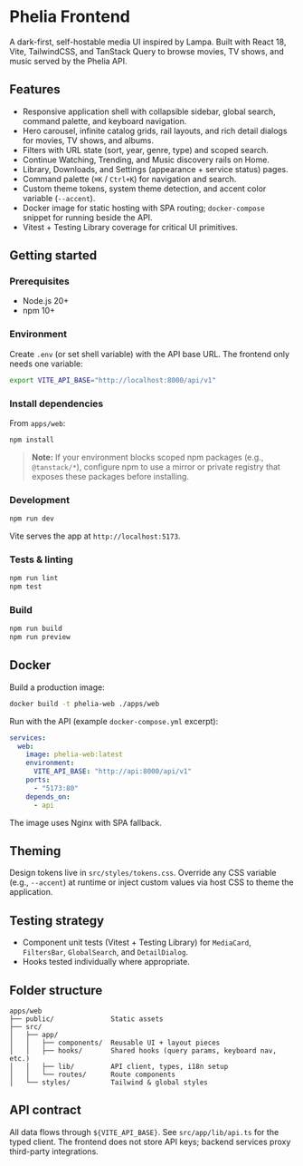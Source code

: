 # Phelia Frontend

A dark-first, self-hostable media UI inspired by Lampa. Built with React 18, Vite, TailwindCSS, and TanStack Query to browse movies, TV shows, and music served by the Phelia API.

## Features

- Responsive application shell with collapsible sidebar, global search, command palette, and keyboard navigation.
- Hero carousel, infinite catalog grids, rail layouts, and rich detail dialogs for movies, TV shows, and albums.
- Filters with URL state (sort, year, genre, type) and scoped search.
- Continue Watching, Trending, and Music discovery rails on Home.
- Library, Downloads, and Settings (appearance + service status) pages.
- Command palette (`⌘K` / `Ctrl+K`) for navigation and search.
- Custom theme tokens, system theme detection, and accent color variable (`--accent`).
- Docker image for static hosting with SPA routing; `docker-compose` snippet for running beside the API.
- Vitest + Testing Library coverage for critical UI primitives.

## Getting started

### Prerequisites

- Node.js 20+
- npm 10+

### Environment

Create `.env` (or set shell variable) with the API base URL. The frontend only needs one variable:

```bash
export VITE_API_BASE="http://localhost:8000/api/v1"
```

### Install dependencies

From `apps/web`:

```bash
npm install
```

> **Note:** If your environment blocks scoped npm packages (e.g., `@tanstack/*`), configure npm to use a mirror or private registry that exposes these packages before installing.

### Development

```bash
npm run dev
```

Vite serves the app at `http://localhost:5173`.

### Tests & linting

```bash
npm run lint
npm test
```

### Build

```bash
npm run build
npm run preview
```

## Docker

Build a production image:

```bash
docker build -t phelia-web ./apps/web
```

Run with the API (example `docker-compose.yml` excerpt):

```yaml
services:
  web:
    image: phelia-web:latest
    environment:
      VITE_API_BASE: "http://api:8000/api/v1"
    ports:
      - "5173:80"
    depends_on:
      - api
```

The image uses Nginx with SPA fallback.

## Theming

Design tokens live in `src/styles/tokens.css`. Override any CSS variable (e.g., `--accent`) at runtime or inject custom values via host CSS to theme the application.

## Testing strategy

- Component unit tests (Vitest + Testing Library) for `MediaCard`, `FiltersBar`, `GlobalSearch`, and `DetailDialog`.
- Hooks tested individually where appropriate.

## Folder structure

```
apps/web
├── public/              Static assets
├── src/
│   ├── app/
│   │   ├── components/  Reusable UI + layout pieces
│   │   ├── hooks/       Shared hooks (query params, keyboard nav, etc.)
│   │   ├── lib/         API client, types, i18n setup
│   │   └── routes/      Route components
│   └── styles/          Tailwind & global styles
```

## API contract

All data flows through `${VITE_API_BASE}`. See `src/app/lib/api.ts` for the typed client. The frontend does not store API keys; backend services proxy third-party integrations.

